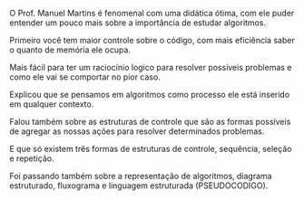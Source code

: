 O Prof. Manuel Martins é fenomenal com uma didática ótima, com ele puder entender um pouco mais sobre a importância de estudar algoritmos.

Primeiro você tem maior controle sobre o código, com mais eficiência saber o quanto de memória ele ocupa. 

Mais fácil para ter um raciocínio logico para resolver possíveis problemas e como ele vai se comportar no pior caso.

Explicou que se pensamos em algoritmos como processo ele está inserido em qualquer contexto.

Falou também sobre as estruturas de controle que são as formas possíveis de agregar as nossas ações para resolver determinados problemas. 

E que só existem três formas de estruturas de controle, sequência, seleção e repetição.

Foi passando também sobre a representação de algoritmos, diagrama estruturado, fluxograma e linguagem estruturada (PSEUDOCODIGO).  


